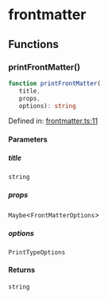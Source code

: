 # frontmatter

## Functions

### printFrontMatter()

```ts
function printFrontMatter(
   title, 
   props, 
   options): string
```

Defined in: [frontmatter.ts:11](https://github.com/graphql-markdown/graphql-markdown/blob/main/packages/printer-legacy/src/frontmatter.ts#L11)

#### Parameters

##### title

`string`

##### props

`Maybe`\<`FrontMatterOptions`\>

##### options

`PrintTypeOptions`

#### Returns

`string`
